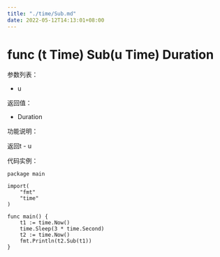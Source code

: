 ```yaml
---
title: "./time/Sub.md"
date: 2022-05-12T14:13:01+08:00
---
```

# func (t Time) Sub(u Time) Duration

参数列表：

- u 

返回值：

- Duration

功能说明：

返回t - u

代码实例：

	package main
	
	import(
	    "fmt"
	    "time"
	)
	
	func main() {
	    t1 := time.Now()
	    time.Sleep(3 * time.Second)
	    t2 := time.Now()
	    fmt.Println(t2.Sub(t1))
	}